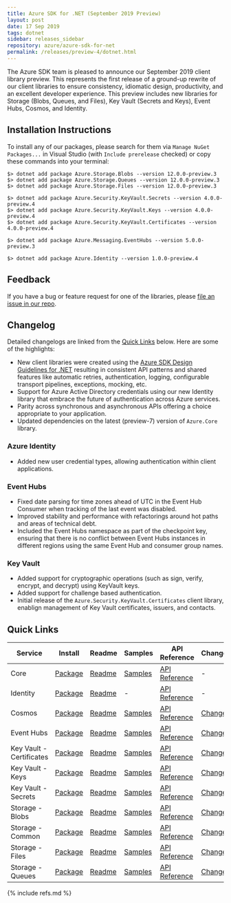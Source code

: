 ```yaml
---
title: Azure SDK for .NET (September 2019 Preview)
layout: post
date: 17 Sep 2019
tags: dotnet
sidebar: releases_sidebar
repository: azure/azure-sdk-for-net
permalink: /releases/preview-4/dotnet.html
---
```


The Azure SDK team is pleased to announce our September 2019 client library preview.  This represents the first release of a ground-up rewrite of our client libraries to ensure consistency, idiomatic design, productivity, and an excellent developer experience.  This preview includes new libraries for Storage (Blobs, Queues, and Files), Key Vault (Secrets and Keys), Event Hubs, Cosmos, and Identity.

## Installation Instructions

To install any of our packages, please search for them via `Manage NuGet Packages...` in Visual Studio (with `Include prerelease` checked) or copy these commands into your terminal:

    $> dotnet add package Azure.Storage.Blobs --version 12.0.0-preview.3
    $> dotnet add package Azure.Storage.Queues --version 12.0.0-preview.3
    $> dotnet add package Azure.Storage.Files --version 12.0.0-preview.3

    $> dotnet add package Azure.Security.KeyVault.Secrets --version 4.0.0-preview.4
    $> dotnet add package Azure.Security.KeyVault.Keys --version 4.0.0-preview.4
    $> dotnet add package Azure.Security.KeyVault.Certificates --version 4.0.0-preview.4

    $> dotnet add package Azure.Messaging.EventHubs --version 5.0.0-preview.3

    $> dotnet add package Azure.Identity --version 1.0.0-preview.4

## Feedback

If you have a bug or feature request for one of the libraries, please [file an issue in our repo](https://github.com/Azure/azure-sdk-for-net/issues/new/choose).

## Changelog

Detailed changelogs are linked from the [Quick Links](#quick-links) below. Here are some of the highlights:

- New client libraries were created using the [Azure SDK Design Guidelines for .NET](https://azure.github.io/azure-sdk/dotnet_introduction.html) resulting in consistent API patterns and shared features like automatic retries, authentication, logging, configurable transport pipelines, exceptions, mocking, etc.
- Support for Azure Active Directory credentials using our new Identity library that embrace the future of authentication across Azure services.
- Parity across synchronous and asynchronous APIs offering a choice appropriate to your application.
- Updated dependencies on the latest (preview-7) version of `Azure.Core` library.

### Azure Identity

- Added new user credential types, allowing authentication within client applications.

### Event Hubs

- Fixed date parsing for time zones ahead of UTC in the Event Hub Consumer when tracking of the last event was disabled.
- Improved stability and performance with refactorings around hot paths and areas of technical debt.  
- Included the Event Hubs namespace as part of the checkpoint key, ensuring that there is no conflict between Event Hubs instances in different regions using the same Event Hub and consumer group names.

### Key Vault

- Added support for cryptographic operations (such as sign, verify, encrypt, and decrypt) using KeyVault keys.
- Added support for challenge based authentication.
- Initial release of the `Azure.Security.KeyVault.Certificates` client library, enablign management of Key Vault certificates, issuers, and contacts.

## Quick Links

| Service  | Install | Readme | Samples |  API Reference | Changelog |
| -- | -- | -- | -- | -- | -- |
| Core | [Package](https://www.nuget.org/packages/Azure.Core) | [Readme](https://github.com/Azure/azure-sdk-for-net/blob/master/sdk/core/Azure.Core/README.md) | [Samples](https://github.com/Azure/azure-sdk-for-net/tree/master/sdk/core/Azure.Core/tests/samples) | [API Reference](https://azure.github.io/azure-sdk-for-net/api/Azure.Core.html) | - |
| Identity | [Package](https://www.nuget.org/packages/Azure.Identity/) | [Readme](https://github.com/Azure/azure-sdk-for-net/blob/master/sdk/identity/Azure.Identity/README.md) | - | [API Reference](https://azure.github.io/azure-sdk-for-net/api/Azure.Identity.html) | - |
| Cosmos | [Package](https://www.nuget.org/packages/Microsoft.Azure.Cosmos/) | [Readme](https://github.com/Azure/azure-cosmos-dotnet-v3/blob/master/README.md) | [Samples](https://github.com/Azure/azure-cosmos-dotnet-v3/tree/master/Microsoft.Azure.Cosmos.Samples/CodeSamples) | [API Reference](https://docs.microsoft.com/en-us/dotnet/api/microsoft.azure.cosmos?view=azure-dotnet-preview) | [Changelog](https://github.com/Azure/azure-cosmos-dotnet-v3/blob/master/changelog.md) |
| Event Hubs | [Package](https://www.nuget.org/packages/Azure.Messaging.EventHubs/) | [Readme](https://github.com/Azure/azure-sdk-for-net/blob/master/sdk/eventhub/Azure.Messaging.EventHubs/README.md) | [Samples](https://github.com/Azure/azure-sdk-for-net/tree/master/sdk/eventhub/Azure.Messaging.EventHubs/samples) | [API Reference](https://azure.github.io/azure-sdk-for-net/api/Azure.Messaging.EventHubs.html) | [Changelog](https://github.com/Azure/azure-sdk-for-net/blob/master/sdk/eventhub/Azure.Messaging.EventHubs/CHANGELOG.md) |
| Key Vault - Certificates | [Package](https://www.nuget.org/packages/Azure.Security.KeyVault.Certificates/) | [Readme](https://github.com/Azure/azure-sdk-for-net/blob/master/sdk/keyvault/Azure.Security.KeyVault.Certificates/README.md) | [Samples](https://github.com/Azure/azure-sdk-for-net/tree/master/sdk/keyvault/Azure.Security.KeyVault.Certificates/samples) | [API Reference](https://azure.github.io/azure-sdk-for-net/api/Azure.Security.KeyVault.Certificates.html) | [Changelog](https://github.com/Azure/azure-sdk-for-net/tree/master/sdk/keyvault/Azure.Security.KeyVault.Certificates/ChangeLog.md) |
| Key Vault - Keys | [Package](https://www.nuget.org/packages/Azure.Security.KeyVault.Keys/) | [Readme](https://github.com/Azure/azure-sdk-for-net/blob/master/sdk/keyvault/Azure.Security.KeyVault.Keys/README.md) | [Samples](https://github.com/Azure/azure-sdk-for-net/tree/master/sdk/keyvault/Azure.Security.KeyVault.Keys/samples) | [API Reference](https://azure.github.io/azure-sdk-for-net/api/Azure.Security.KeyVault.Keys.html) | [Changelog](https://github.com/Azure/azure-sdk-for-net/tree/master/sdk/keyvault/Azure.Security.KeyVault.Keys/ChangeLog.md) |
| Key Vault - Secrets | [Package](https://www.nuget.org/packages/Azure.Security.KeyVault.Secrets/) | [Readme](https://github.com/Azure/azure-sdk-for-net/blob/master/sdk/keyvault/Azure.Security.KeyVault.Secrets/README.md) | [Samples](https://github.com/Azure/azure-sdk-for-net/tree/master/sdk/keyvault/Azure.Security.KeyVault.Secrets/samples) | [API Reference](https://azure.github.io/azure-sdk-for-net/api/Azure.Security.KeyVault.Secrets.html) | [Changelog](https://github.com/Azure/azure-sdk-for-net/tree/master/sdk/keyvault/Azure.Security.KeyVault.Secrets/ChangeLog.md) |
| Storage - Blobs | [Package](https://www.nuget.org/packages/Azure.Storage.Blobs/) | [Readme](https://github.com/Azure/azure-sdk-for-net/blob/master/sdk/storage/Azure.Storage.Blobs/README.md) | [Samples](https://github.com/Azure/azure-sdk-for-net/tree/master/sdk/storage/Azure.Storage.Blobs/samples) | [API Reference](https://azure.github.io/azure-sdk-for-net/api/Azure.Storage.Blobs.html) | [Changelog](https://github.com/Azure/azure-sdk-for-net/blob/master/sdk/storage/Azure.Storage.Blobs/Changelog.txt) |
| Storage - Common | [Package](https://www.nuget.org/packages/Azure.Storage.Common/) | [Readme](https://github.com/Azure/azure-sdk-for-net/blob/master/sdk/storage/Azure.Storage.Common/README.md) | [Samples](https://github.com/Azure/azure-sdk-for-net/tree/master/sdk/storage/Azure.Storage.Common/samples) | [API Reference](https://azure.github.io/azure-sdk-for-net/api/Azure.Storage.html) | [Changelog](https://github.com/Azure/azure-sdk-for-net/blob/master/sdk/storage/Azure.Storage.Common/Changelog.txt) |
| Storage - Files | [Package](https://www.nuget.org/packages/Azure.Storage.Files/) | [Readme](https://github.com/Azure/azure-sdk-for-net/blob/master/sdk/storage/Azure.Storage.Files/README.md) | [Samples](https://github.com/Azure/azure-sdk-for-net/tree/master/sdk/storage/Azure.Storage.Files/samples) | [API Reference](https://azure.github.io/azure-sdk-for-net/api/Azure.Storage.Files.html) | [Changelog](https://github.com/Azure/azure-sdk-for-net/blob/master/sdk/storage/Azure.Storage.Files/Changelog.txt) |
| Storage - Queues | [Package](https://www.nuget.org/packages/Azure.Storage.Queues/) | [Readme](https://github.com/Azure/azure-sdk-for-net/blob/master/sdk/storage/Azure.Storage.Queues/README.md) | [Samples](https://github.com/Azure/azure-sdk-for-net/tree/master/sdk/storage/Azure.Storage.Queues/samples) | [API Reference](https://azure.github.io/azure-sdk-for-net/api/Azure.Storage.Queues.html) | [Changelog](https://github.com/Azure/azure-sdk-for-net/blob/master/sdk/storage/Azure.Storage.Queues/Changelog.txt) |

{% include refs.md %}

